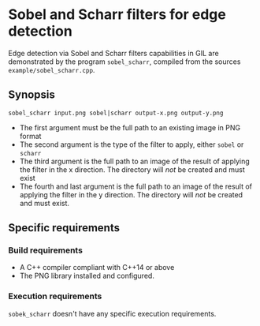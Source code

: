 # Sobel and Scharr filters for edge detection

Edge detection via Sobel and Scharr filters capabilities in GIL are demonstrated by the program `sobel_scharr`, compiled from the sources `example/sobel_scharr.cpp`.

## Synopsis

`sobel_scharr input.png sobel|scharr output-x.png output-y.png`

- The first argument must be the full path to an existing image in PNG format
- The second argument is the type of the filter to apply, either `sobel` or `scharr`
- The third argument is the full path to an image of the result of applying the filter in the x direction. The directory will *not* be created and must exist
- The fourth and last argument is the full path to an image of the result of applying the filter in the y direction. The directory will *not* be created and must exist.

## Specific requirements

### Build requirements

- A C++ compiler compliant with C++14 or above
- The PNG library installed and configured.

### Execution requirements

`sobek_scharr` doesn't have any specific execution requirements.
